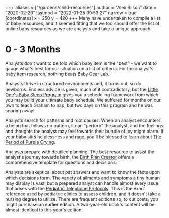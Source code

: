 +++
aliases = ["/gardens/child-resources"]
author = "Alex Bilson"
date = "2020-02-20"
lastmod = "2022-01-25 09:53:27"
narrow = true
[coordinates]
    x = 250
    y = 420
+++
Many have undertaken to compile a list of baby resources, and it seemed fitting that we too should offer the list of online baby resources as we are analysts and take a unique approach.

# 0 - 3 Months

Analysts don't want to be told which baby item is the "best" - we want to gauge what's best for our situation on a list of criteria. For the analyst's baby item research, nothing beats [Baby Gear Lab](https://www.babygearlab.com/).

Analysts thrive in structured environments and, it turns out, so do newborns. Endless advice is given, much of it contradictory, but the [Little One's Baby Sleep Program](https://www.littleones.co/collections/frontpage/products/baby) gives you a scheduling framework from which you may build your ultimate baby schedule. We suffered for months on our own to teach Graham to nap, but two days on this program and he was snoring away!

Analysts search for patterns and root causes. When an analyst encounters a being that follows no pattern, it can "perturb" the analyst, and the feelings and thoughts the analyst may feel towards their bundle of joy might alarm. If your baby stirs helplessness and rage, you'll be blessed to learn about [The Period of Purple Crying](http://purplecrying.info/).

Analysts prepare with detailed planning. The best resource to assist the analyst's journey towards birth, the [Birth Plan Creator](http://pregnancyandbaby.com/calendars/articles/937331/birth-plan-creator) offers a comprehensive template for questions and decisions.

Analysts are skeptical about pat answers and want to know the facts upon which decisions form. The variety of ailments and symptoms a tiny human may display is vast, but a prepared analyst can handle almost every issue that arises with the [Pediatric Telephone Protocols](https://www.amazon.com/Pediatric-Telephone-Protocols-Office-Version/dp/1610021967/ref=sr_1_1?keywords=pediatric+telephone+triage&qid=1582229300&s=books&sr=1-1). This is the exact reference used by pediatric clinics to assess children, and it doesn't take a nursing degree to utilize. There are frequent editions so, to cut costs, you might purchase an earlier edition. A two-year-old book's content will be almost identical to this year's edition.
